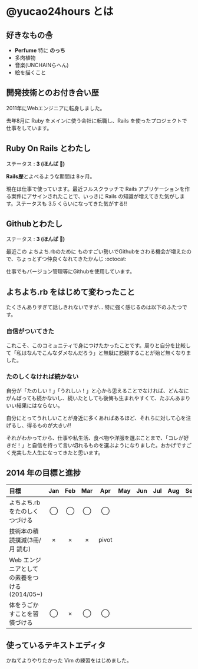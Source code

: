# @yucao24hours とは
## 好きなもの☃
* **Perfume** 特に **のっち**
* 多肉植物
* 音楽(UNCHAINらへん)
* 絵を描くこと

## 開発技術とのお付き合い歴
2011年にWebエンジニアに転身しました。

去年8月に Ruby をメインに使う会社に転職し、Rails を使ったプロジェクトで仕事をしています。

## Ruby On Rails とわたし
ステータス : **3 (ほんば :herb:)**

**Rails歴**とよべるような期間は 8ヶ月。

現在は仕事で使っています。最近フルスクラッチで Rails アプリケーションを作る案件にアサインされたことで、いっきに Rails の知識が増えてきた気がします。ステータスも 3.5 くらいになってきた気がする!!

## Githubとわたし
ステータス : **3 (ほんば :herb:)**

最近この よちよち.rbのために ものすごい勢いでGithubをさわる機会が増えたので、ちょっとずつ仲良くなれてきたかんじ :octocat:

仕事でもバージョン管理等にGithubを使用しています。

## よちよち.rb をはじめて変わったこと
たくさんありすぎて話しきれないですが… 特に強く感じるのは以下のふたつです。

### 自信がついてきた
これこそ、このコミュニティで身につけたかったことです。周りと自分を比較して「私はなんでこんなダメなんだろう」と無駄に悲観することが殆ど無くなりました。

### たのしくなければ続かない
自分が「たのしい！」「うれしい！」と心から思えることでなければ、どんなにがんばっても続かないし、続いたとしても後悔も生まれやすくて、たぶんあまりいい結果にはならない。

自分にとってうれしいことが身近に多くあればあるほど、それらに対して心を注げるし、得るものが大きい!!

それがわかってから、仕事や私生活、食べ物や洋服を選ぶことまで、「コレが好きだ！」と自信を持って言い切れるものを選ぶようになりました。おかげですごく充実した人生になってきたと思います。

## 2014 年の目標と進捗
|            目標           | Jan | Feb | Mar | Apr | May | Jun | Jul | Aug | Sep | Oct | Nov | Dec |
|:-------------------------|:---:|:---:|:---:|:---:|:---:|:---:|:---:|:---:|:---:|:---:|:---:|:---:|
|よちよち.rb をたのしくつづける |  ◯  |  ◯  |  ◯  |  ◯  |||||||||
|技術本の積読撲滅(3冊/月 読む) |  ×  |  ×  |  ×  |pivot|||||||||
|Web エンジニアとしての素養をつける(2014/05~)| | | | | ||||||
|体をうごかすことを習慣づける   |  ◯  |  ×  |  ◯  |  ◯  |||||||

## 使っているテキストエディタ
かねてよりやりたかった Vim の練習をはじめました。
